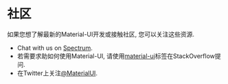# 社区

<p class="description">如果您想了解最新的Material-UI开发或接触社区, 您可以关注这些资源.</p>

- Chat with us on [Spectrum](https://spectrum.chat/material-ui).
- 若需要求助如何使用Material-UI, 请使用[material-ui](https://stackoverflow.com/questions/tagged/material-ui)标签在StackOverflow提问.
- 在Twitter上关注[@MaterialUI](https://twitter.com/MaterialUI).